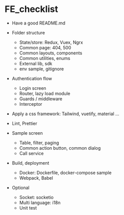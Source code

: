 # FE_checklist

- Have a good README.md

- Folder structure
  - State/store: Redux, Vuex, Ngrx
  - Common page: 404, 500
  - Common layouts, components
  - Common utilities, enums
  - External lib, sdk
  - env sample, gitignore

- Authentication flow
  - Login screen
  - Router, lazy load module
  - Guards / middleware
  - Interceptor
  
- Apply a css framework: Tailwind, vuetify, material ...

- Lint, Prettier

- Sample screen
  - Table, filter, paging
  - Common action button, common dialog
  - Call service

- Build, deployment
  - Docker: Dockerfile, docker-compose sample
  - Webpack, Babel

- Optional 
  - Socket: socketio
  - Multi language: i18n
  - Unit test
